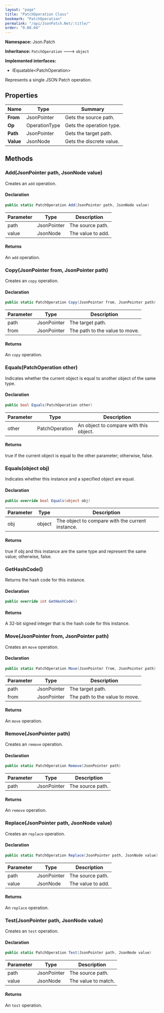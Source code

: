 ```yaml
---
layout: "page"
title: "PatchOperation Class"
bookmark: "PatchOperation"
permalink: "/api/JsonPatch.Net/:title/"
order: "9.08.04"
---
```

**Namespace:** Json.Patch

**Inheritance:**
`PatchOperation`
 🡒 
`object`

**Implemented interfaces:**

- IEquatable\<PatchOperation\>

Represents a single JSON Patch operation.

## Properties

| Name | Type | Summary |
|---|---|---|
| **From** | JsonPointer | Gets the source path. |
| **Op** | OperationType | Gets the operation type. |
| **Path** | JsonPointer | Gets the target path. |
| **Value** | JsonNode | Gets the discrete value. |

## Methods

### Add(JsonPointer path, JsonNode value)

Creates an `add` operation.

#### Declaration

```c#
public static PatchOperation Add(JsonPointer path, JsonNode value)
```

| Parameter | Type | Description |
|---|---|---|
| path | JsonPointer | The source path. |
| value | JsonNode | The value to add. |


#### Returns

An `add` operation.

### Copy(JsonPointer from, JsonPointer path)

Creates an `copy` operation.

#### Declaration

```c#
public static PatchOperation Copy(JsonPointer from, JsonPointer path)
```

| Parameter | Type | Description |
|---|---|---|
| path | JsonPointer | The target path. |
| from | JsonPointer | The path to the value to move. |


#### Returns

An `copy` operation.

### Equals(PatchOperation other)

Indicates whether the current object is equal to another object of the same type.

#### Declaration

```c#
public bool Equals(PatchOperation other)
```

| Parameter | Type | Description |
|---|---|---|
| other | PatchOperation | An object to compare with this object. |


#### Returns

true if the current object is equal to the <paramref name="other">other</paramref> parameter; otherwise, false.

### Equals(object obj)

Indicates whether this instance and a specified object are equal.

#### Declaration

```c#
public override bool Equals(object obj)
```

| Parameter | Type | Description |
|---|---|---|
| obj | object | The object to compare with the current instance. |


#### Returns

true if <paramref name="obj">obj</paramref> and this instance are the same type and represent the same value; otherwise, false.

### GetHashCode()

Returns the hash code for this instance.

#### Declaration

```c#
public override int GetHashCode()
```


#### Returns

A 32-bit signed integer that is the hash code for this instance.

### Move(JsonPointer from, JsonPointer path)

Creates an `move` operation.

#### Declaration

```c#
public static PatchOperation Move(JsonPointer from, JsonPointer path)
```

| Parameter | Type | Description |
|---|---|---|
| path | JsonPointer | The target path. |
| from | JsonPointer | The path to the value to move. |


#### Returns

An `move` operation.

### Remove(JsonPointer path)

Creates an `remove` operation.

#### Declaration

```c#
public static PatchOperation Remove(JsonPointer path)
```

| Parameter | Type | Description |
|---|---|---|
| path | JsonPointer | The source path. |


#### Returns

An `remove` operation.

### Replace(JsonPointer path, JsonNode value)

Creates an `replace` operation.

#### Declaration

```c#
public static PatchOperation Replace(JsonPointer path, JsonNode value)
```

| Parameter | Type | Description |
|---|---|---|
| path | JsonPointer | The source path. |
| value | JsonNode | The value to add. |


#### Returns

An `replace` operation.

### Test(JsonPointer path, JsonNode value)

Creates an `test` operation.

#### Declaration

```c#
public static PatchOperation Test(JsonPointer path, JsonNode value)
```

| Parameter | Type | Description |
|---|---|---|
| path | JsonPointer | The source path. |
| value | JsonNode | The value to match. |


#### Returns

An `test` operation.

